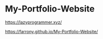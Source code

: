 # My-Portfolio-Website
https://lazyprogrammer.xyz/


https://farrony.github.io/My-Portfolio-Website/
